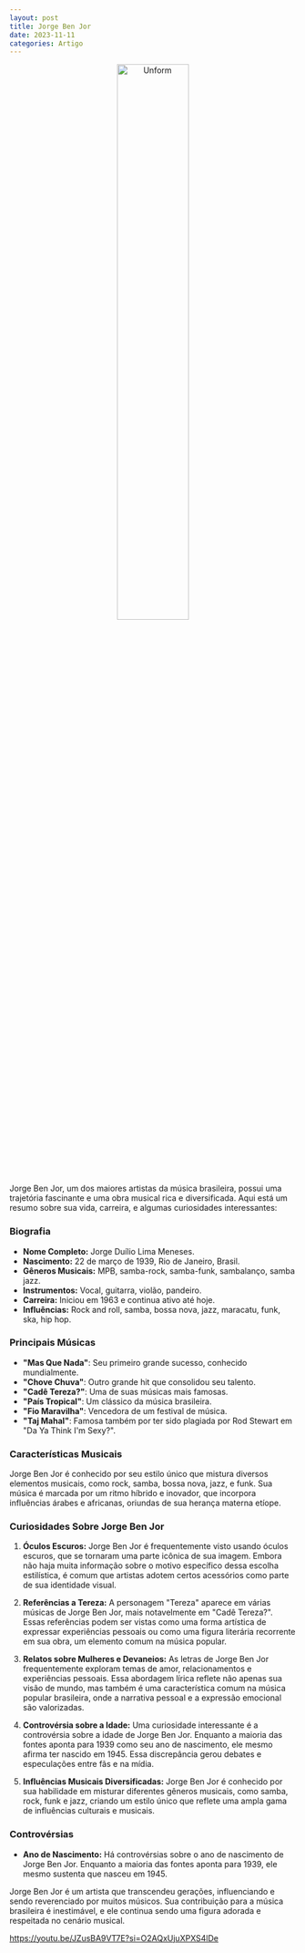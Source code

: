 ```yaml
---
layout: post
title: Jorge Ben Jor
date: 2023-11-11
categories: Artigo
---
```


<p align="center">
<img src="{{ site.baseurl }}/images/2023-11-11-Jorge-Ben-Jor.png" 
height="50%" width="50%" alt="Unform" />
</p>

Jorge Ben Jor, um dos maiores artistas da música brasileira, possui uma trajetória fascinante e uma obra musical rica e diversificada. Aqui está um resumo sobre sua vida, carreira, e algumas curiosidades interessantes:

### Biografia
- **Nome Completo:** Jorge Duílio Lima Meneses.
- **Nascimento:** 22 de março de 1939, Rio de Janeiro, Brasil.
- **Gêneros Musicais:** MPB, samba-rock, samba-funk, sambalanço, samba jazz.
- **Instrumentos:** Vocal, guitarra, violão, pandeiro.
- **Carreira:** Iniciou em 1963 e continua ativo até hoje.
- **Influências:** Rock and roll, samba, bossa nova, jazz, maracatu, funk, ska, hip hop.

### Principais Músicas
- **"Mas Que Nada"**: Seu primeiro grande sucesso, conhecido mundialmente.
- **"Chove Chuva"**: Outro grande hit que consolidou seu talento.
- **"Cadê Tereza?"**: Uma de suas músicas mais famosas.
- **"País Tropical"**: Um clássico da música brasileira.
- **"Fio Maravilha"**: Vencedora de um festival de música.
- **"Taj Mahal"**: Famosa também por ter sido plagiada por Rod Stewart em "Da Ya Think I'm Sexy?".

### Características Musicais
Jorge Ben Jor é conhecido por seu estilo único que mistura diversos elementos musicais, como rock, samba, bossa nova, jazz, e funk. Sua música é marcada por um ritmo híbrido e inovador, que incorpora influências árabes e africanas, oriundas de sua herança materna etíope.

### Curiosidades Sobre Jorge Ben Jor

1. **Óculos Escuros:** Jorge Ben Jor é frequentemente visto usando óculos escuros, que se tornaram uma parte icônica de sua imagem. Embora não haja muita informação sobre o motivo específico dessa escolha estilística, é comum que artistas adotem certos acessórios como parte de sua identidade visual.

2. **Referências a Tereza:** A personagem "Tereza" aparece em várias músicas de Jorge Ben Jor, mais notavelmente em "Cadê Tereza?". Essas referências podem ser vistas como uma forma artística de expressar experiências pessoais ou como uma figura literária recorrente em sua obra, um elemento comum na música popular.

3. **Relatos sobre Mulheres e Devaneios:** As letras de Jorge Ben Jor frequentemente exploram temas de amor, relacionamentos e experiências pessoais. Essa abordagem lírica reflete não apenas sua visão de mundo, mas também é uma característica comum na música popular brasileira, onde a narrativa pessoal e a expressão emocional são valorizadas.

4. **Controvérsia sobre a Idade:** Uma curiosidade interessante é a controvérsia sobre a idade de Jorge Ben Jor. Enquanto a maioria das fontes aponta para 1939 como seu ano de nascimento, ele mesmo afirma ter nascido em 1945. Essa discrepância gerou debates e especulações entre fãs e na mídia.

5. **Influências Musicais Diversificadas:** Jorge Ben Jor é conhecido por sua habilidade em misturar diferentes gêneros musicais, como samba, rock, funk e jazz, criando um estilo único que reflete uma ampla gama de influências culturais e musicais.

### Controvérsias
- **Ano de Nascimento:** Há controvérsias sobre o ano de nascimento de Jorge Ben Jor. Enquanto a maioria das fontes aponta para 1939, ele mesmo sustenta que nasceu em 1945.

Jorge Ben Jor é um artista que transcendeu gerações, influenciando e sendo reverenciado por muitos músicos. Sua contribuição para a música brasileira é inestimável, e ele continua sendo uma figura adorada e respeitada no cenário musical.

https://youtu.be/JZusBA9VT7E?si=O2AQxUjuXPXS4lDe